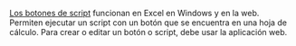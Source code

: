 [Los botones de script](../develop/script-buttons.md) funcionan en Excel en Windows y en la web. Permiten ejecutar un script con un botón que se encuentra en una hoja de cálculo. Para crear o editar un botón o script, debe usar la aplicación web.
